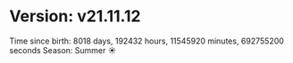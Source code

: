 # Version: v21.11.12
Time since birth: 8018 days, 192432 hours, 11545920 minutes, 692755200 seconds
Season: Summer ☀️
